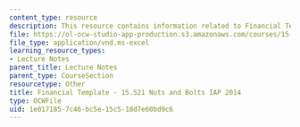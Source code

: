 ```yaml
---
content_type: resource
description: This resource contains information related to Financial Template.
file: https://ol-ocw-studio-app-production.s3.amazonaws.com/courses/15-s21-nuts-and-bolts-of-business-plans-january-iap-2014/1e0171857c46bc5e15c518d7e60bd9c6_MIT15_S21IAP14_FnclTemp13.xls
file_type: application/vnd.ms-excel
learning_resource_types:
- Lecture Notes
parent_title: Lecture Notes
parent_type: CourseSection
resourcetype: Other
title: Financial Template - 15.S21 Nuts and Bolts IAP 2014
type: OCWFile
uid: 1e017185-7c46-bc5e-15c5-18d7e60bd9c6
---
```

